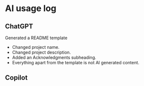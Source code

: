 # AI usage log

## ChatGPT

Generated a README template
- Changed project name.
- Changed project description.
- Added an Acknowledgments subheading.
- Everything apart from the template is not AI generated content.

## Copilot

